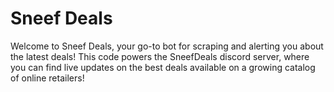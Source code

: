 # Sneef Deals

Welcome to Sneef Deals, your go-to bot for scraping and alerting you about the latest deals! This code powers the SneefDeals discord server, where you can find live updates on the best deals available on a growing catalog of online retailers!
